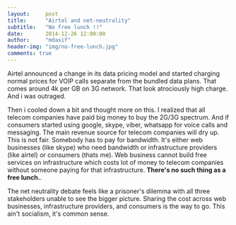 ```yaml
---
layout:     post
title:      "Airtel and net-neutrality"
subtitle:   "No free lunch !!"
date:       2014-12-26 12:00:00
author:     "mdasif"
header-img: "img/no-free-lunch.jpg"
comments: true
---
```


<p> 
  Airtel announced a change in its data pricing model and started charging normal prices for VOIP calls separate from the bundled data plans. 
  That comes around 4k per GB on 3G network. That look atrociously high charge. And i was outraged. </p>
<p>  
  Then i cooled down a bit and thought more on this. I realized that all telecom companies have paid big money to buy the 2G/3G spectrum.
  And if consumers started using google, skype, viber, whatsapp for voice calls and messaging. The main revenue source for telecom companies will dry up.
  This is not fair. Somebody has to pay for bandwidth. It's either web businesses (like skype) who need bandwidth or infrastructure providers (like airtel) or consumers (thats me). 
  Web business cannot build free services on infrastructure which costs lot of money to telecom companies without someone paying for that infrastructure. 
  <b>There's no such thing as a free lunch.</b>. 
</p>
<p>
  The net neutrality debate feels like a prisoner's dilemma with all three stakeholders unable to see the bigger picture. 
  Sharing the cost across web businesses, infrastructure providers, and consumers is the way to go. This ain't socialism, it's common sense.
</p>